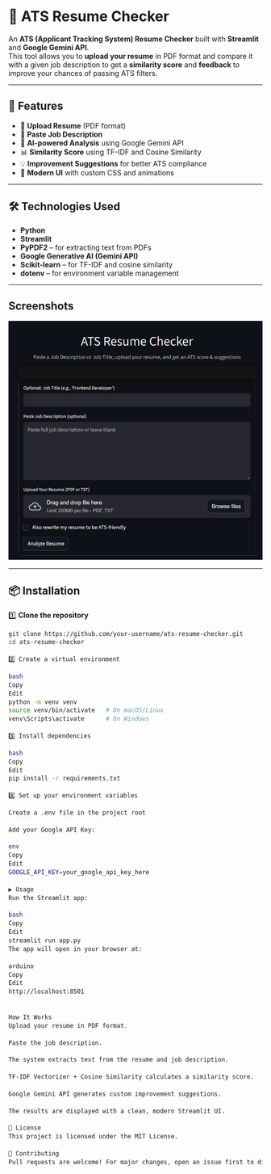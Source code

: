 # 📄 ATS Resume Checker

An **ATS (Applicant Tracking System) Resume Checker** built with **Streamlit** and **Google Gemini API**.  
This tool allows you to **upload your resume** in PDF format and compare it with a given job description to get a **similarity score** and **feedback** to improve your chances of passing ATS filters.

---

## 🚀 Features
- 📂 **Upload Resume** (PDF format)
- 📜 **Paste Job Description**
- 🤖 **AI-powered Analysis** using Google Gemini API
- 📊 **Similarity Score** using TF-IDF and Cosine Similarity
- 💡 **Improvement Suggestions** for better ATS compliance
- 🎨 **Modern UI** with custom CSS and animations

---

## 🛠️ Technologies Used
- **Python**
- **Streamlit**
- **PyPDF2** – for extracting text from PDFs
- **Google Generative AI (Gemini API)**
- **Scikit-learn** – for TF-IDF and cosine similarity
- **dotenv** – for environment variable management

---

## Screenshots

![Homepage of ATS Resume Checker](src/image.png)

---

## 📦 Installation

1️⃣ **Clone the repository**
```bash
git clone https://github.com/your-username/ats-resume-checker.git
cd ats-resume-checker

2️⃣ Create a virtual environment

bash
Copy
Edit
python -m venv venv
source venv/bin/activate   # On macOS/Linux
venv\Scripts\activate      # On Windows

3️⃣ Install dependencies

bash
Copy
Edit
pip install -r requirements.txt

4️⃣ Set up your environment variables

Create a .env file in the project root

Add your Google API Key:

env
Copy
Edit
GOOGLE_API_KEY=your_google_api_key_here

▶️ Usage
Run the Streamlit app:

bash
Copy
Edit
streamlit run app.py
The app will open in your browser at:

arduino
Copy
Edit
http://localhost:8501


How It Works
Upload your resume in PDF format.

Paste the job description.

The system extracts text from the resume and job description.

TF-IDF Vectorizer + Cosine Similarity calculates a similarity score.

Google Gemini API generates custom improvement suggestions.

The results are displayed with a clean, modern Streamlit UI.

📜 License
This project is licensed under the MIT License.

🤝 Contributing
Pull requests are welcome! For major changes, open an issue first to discuss your ideas.

